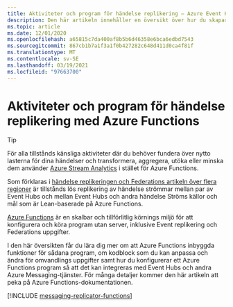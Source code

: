 ```yaml
---
title: Aktiviteter och program för händelse replikering – Azure Event Hubs | Microsoft Docs
description: Den här artikeln innehåller en översikt över hur du skapar aktiviteter och program för händelse replikering med Azure Functions
ms.topic: article
ms.date: 12/01/2020
ms.openlocfilehash: a65815c7da400af8b5b6d46358e6bca6edbd7543
ms.sourcegitcommit: 867cb1b7a1f3a1f0b427282c648d411d0ca4f81f
ms.translationtype: MT
ms.contentlocale: sv-SE
ms.lasthandoff: 03/19/2021
ms.locfileid: "97663700"
---
```

# <a name="event-replication-tasks-and-applications-with-azure-functions"></a>Aktiviteter och program för händelse replikering med Azure Functions

> [!TIP]
> För alla tillstånds känsliga aktiviteter där du behöver fundera över nytto lasterna för dina händelser och transformera, aggregera, utöka eller minska dem använder [Azure Stream Analytics](../stream-analytics/stream-analytics-introduction.md) i stället för Azure Functions.

Som förklaras i [händelse replikeringen och Federations artikeln över flera regioner](event-hubs-federation-overview.md) är tillstånds lös replikering av händelse strömmar mellan par av Event Hubs och mellan Event Hubs och andra händelse Ströms källor och mål som är Lean-baserade på Azure Functions.

[Azure Functions](../azure-functions/functions-overview.md) är en skalbar och tillförlitlig körnings miljö för att konfigurera och köra program utan server, inklusive Event replikering och Federations uppgifter.

I den här översikten får du lära dig mer om att Azure Functions inbyggda funktioner för sådana program, om kodblock som du kan anpassa och ändra för omvandlings uppgifter samt hur du konfigurerar ett Azure Functions program så att det kan integreras med Event Hubs och andra Azure Messaging-tjänster. För många detaljer kommer den här artikeln att peka på Azure Functions-dokumentationen.

[!INCLUDE [messaging-replicator-functions](../../includes/messaging-replicator-functions.md)]









